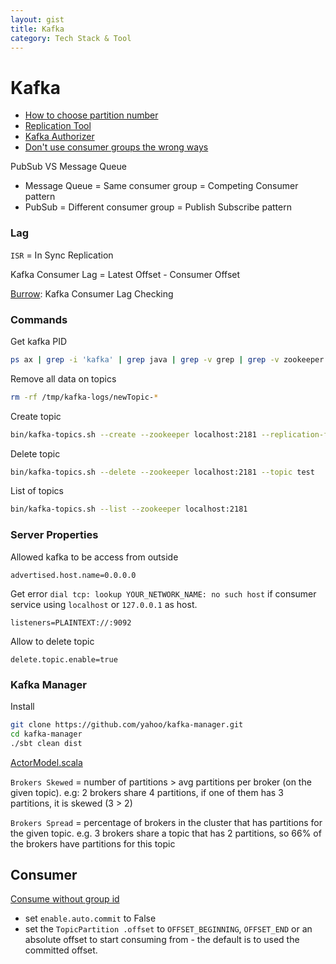 ```yaml
---
layout: gist
title: Kafka
category: Tech Stack & Tool
---
```


# Kafka

- [How to choose partition number](https://www.confluent.io/blog/how-to-choose-the-number-of-topicspartitions-in-a-kafka-cluster/)
- [Replication Tool](https://cwiki.apache.org/confluence/display/KAFKA/Replication+tools)
- [Kafka Authorizer](https://cwiki.apache.org/confluence/display/KAFKA/Kafka+Authorization+Command+Line+Interface)
- [Don't use consumer groups the wrong ways](https://dzone.com/articles/dont-use-apache-kafka-consumer-groups-the-wrong-wa)

PubSub VS Message Queue
- Message Queue = Same consumer group = Competing Consumer pattern
- PubSub = Different consumer group = Publish Subscribe pattern

### Lag

`ISR` = In Sync Replication

Kafka Consumer Lag = Latest Offset - Consumer Offset

[Burrow](https://github.com/linkedin/Burrow): Kafka Consumer Lag Checking


### Commands

Get kafka PID
```bash
ps ax | grep -i 'kafka' | grep java | grep -v grep | grep -v zookeeper | awk '{print $1}'
```

Remove all data on topics
```bash
rm -rf /tmp/kafka-logs/newTopic-*
```

Create topic
```bash
bin/kafka-topics.sh --create --zookeeper localhost:2181 --replication-factor 1 --partitions 1 --topic test
```

Delete topic
```bash
bin/kafka-topics.sh --delete --zookeeper localhost:2181 --topic test
```

List of topics
```bash
bin/kafka-topics.sh --list --zookeeper localhost:2181
```



### Server Properties

Allowed kafka to be access from outside
```properties
advertised.host.name=0.0.0.0
```

Get error `dial tcp: lookup YOUR_NETWORK_NAME: no such host` if consumer service using `localhost` or `127.0.0.1` as host. 
```properties
listeners=PLAINTEXT://:9092 
``` 

Allow to delete topic
```properties
delete.topic.enable=true
```


### Kafka Manager

Install 
```bash
git clone https://github.com/yahoo/kafka-manager.git
cd kafka-manager
./sbt clean dist
```

[ActorModel.scala](https://github.com/yahoo/kafka-manager/blob/5edd5e96ac4a8a3701b8e01922e256c052ce3f29/app/kafka/manager/model/ActorModel.scala#L416-L420)

`Brokers Skewed` = number of partitions > avg partitions per broker (on the given topic).
  e.g: 2 brokers share 4 partitions, if one of them has 3 partitions, it is skewed (3 > 2)

`Brokers Spread` = percentage of brokers in the cluster that has partitions for the given topic.
e.g. 3 brokers share a topic that has 2 partitions, so 66% of the brokers have partitions for this topic


## Consumer

[Consume without group id](https://github.com/confluentinc/confluent-kafka-python/issues/250)
- set `enable.auto.commit` to False
- set the `TopicPartition .offset` to `OFFSET_BEGINNING`, `OFFSET_END` or an absolute offset to start consuming from - the default is to used the committed offset.
